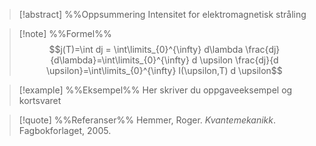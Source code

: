 
> [!abstract] %%Oppsummering
> Intensitet for elektromagnetisk stråling


> [!note] %%Formel%%
> $$j(T)=\int dj = \int\limits_{0}^{\infty} d\lambda \frac{dj}{d\lambda}=\int\limits_{0}^{\infty} d \upsilon \frac{dj}{d \upsilon}=\int\limits_{0}^{\infty} I(\upsilon,T) d \upsilon$$


> [!example] %%Eksempel%%
> Her skriver du oppgaveeksempel og kortsvaret


> [!quote] %%Referanser%%
> Hemmer, Roger. *Kvantemekanikk*. Fagbokforlaget, 2005.